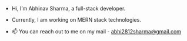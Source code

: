 -  Hi, I’m Abhinav Sharma, a full-stack developer.

- Currently, I am working on MERN stack technologies.

- 📫 You can reach out to me on my mail - abhi2812sharma@gmail.com
